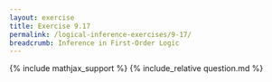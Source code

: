 ```yaml
---
layout: exercise
title: Exercise 9.17
permalink: /logical-inference-exercises/9-17/
breadcrumb: Inference in First-Order Logic
---
```


{% include mathjax_support %}
{% include_relative question.md %}
